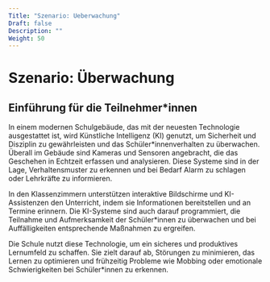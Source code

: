 ```yaml
---
Title: "Szenario: Ueberwachung"
Draft: false
Description: ""
Weight: 50
---
```


# Szenario: Überwachung

## Einführung für die Teilnehmer*innen

In einem modernen Schulgebäude, das mit der neuesten Technologie ausgestattet ist, wird Künstliche Intelligenz (KI) genutzt, um Sicherheit und Disziplin zu gewährleisten und das Schüler*innenverhalten zu überwachen. Überall im Gebäude sind Kameras und Sensoren angebracht, die das Geschehen in Echtzeit erfassen und analysieren. Diese Systeme sind in der Lage, Verhaltensmuster zu erkennen und bei Bedarf Alarm zu schlagen oder Lehrkräfte zu informieren.

In den Klassenzimmern unterstützen interaktive Bildschirme und KI-Assistenzen den Unterricht, indem sie Informationen bereitstellen und an Termine erinnern. Die KI-Systeme sind auch darauf programmiert, die Teilnahme und Aufmerksamkeit der Schüler*innen zu überwachen und bei Auffälligkeiten entsprechende Maßnahmen zu ergreifen.

Die Schule nutzt diese Technologie, um ein sicheres und produktives Lernumfeld zu schaffen. Sie zielt darauf ab, Störungen zu minimieren, das Lernen zu optimieren und frühzeitig Probleme wie Mobbing oder emotionale Schwierigkeiten bei Schüler*innen zu erkennen.



